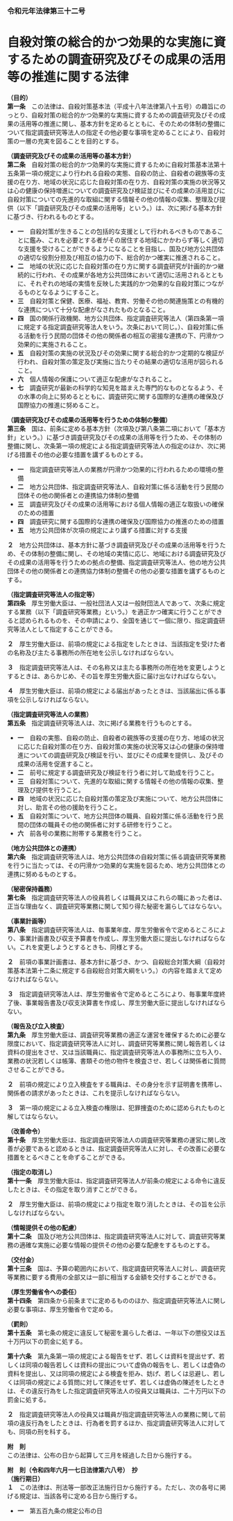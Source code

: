 ### 令和元年法律第三十二号  
# 自殺対策の総合的かつ効果的な実施に資するための調査研究及びその成果の活用等の推進に関する法律  
  
**（目的）**  
**第一条**　この法律は、自殺対策基本法（平成十八年法律第八十五号）の趣旨にのっとり、自殺対策の総合的かつ効果的な実施に資するための調査研究及びその成果の活用等の推進に関し、基本方針を定めるとともに、そのための体制の整備について指定調査研究等法人の指定その他必要な事項を定めることにより、自殺対策の一層の充実を図ることを目的とする。  
  
**（調査研究及びその成果の活用等の基本方針）**  
**第二条**　自殺対策の総合的かつ効果的な実施に資するために自殺対策基本法第十五条第一項の規定により行われる自殺の実態、自殺の防止、自殺者の親族等の支援の在り方、地域の状況に応じた自殺対策の在り方、自殺対策の実施の状況等又は心の健康の保持増進についての調査研究及び検証並びにその成果の活用並びに自殺対策についての先進的な取組に関する情報その他の情報の収集、整理及び提供（以下「調査研究及びその成果の活用等」という。）は、次に掲げる基本方針に基づき、行われるものとする。  
* **一**　自殺対策が生きることの包括的な支援として行われるべきものであることに鑑み、これを必要とする者がその居住する地域にかかわらず等しく適切な支援を受けることができるようになることを目指し、国及び地方公共団体の適切な役割分担及び相互の協力の下、総合的かつ確実に推進されること。  
* **二**　地域の状況に応じた自殺対策の在り方に関する調査研究が計画的かつ継続的に行われ、その成果が各地方公共団体において適切に活用されるとともに、それぞれの地域の実情を反映した実践的かつ効果的な自殺対策につながるものとなるようにすること。  
* **三**　自殺対策と保健、医療、福祉、教育、労働その他の関連施策との有機的な連携について十分な配慮がなされたものとなること。  
* **四**　国の関係行政機関、地方公共団体、指定調査研究等法人（第四条第一項に規定する指定調査研究等法人をいう。次条において同じ。）、自殺対策に係る活動を行う民間の団体その他の関係者の相互の密接な連携の下、円滑かつ効果的に実施されること。  
* **五**　自殺対策の実施の状況及びその効果に関する総合的かつ定期的な検証が行われ、自殺対策の策定及び実施に当たりその結果の適切な活用が図られること。  
* **六**　個人情報の保護について適正な配慮がなされること。  
* **七**　調査研究が最新の科学的な知見を踏まえた専門的なものとなるよう、その水準の向上に努めるとともに、調査研究に関する国際的な連携の確保及び国際協力の推進に努めること。  
  
**（調査研究及びその成果の活用等を行うための体制の整備）**  
**第三条**　国は、前条に定める基本方針（次項及び第八条第二項において「基本方針」という。）に基づき調査研究及びその成果の活用等を行うため、その体制の整備に関し、次条第一項の規定による指定調査研究等法人の指定のほか、次に掲げる措置その他の必要な措置を講ずるものとする。  
* **一**　指定調査研究等法人の業務が円滑かつ効果的に行われるための環境の整備  
* **二**　地方公共団体、指定調査研究等法人、自殺対策に係る活動を行う民間の団体その他の関係者との連携協力体制の整備  
* **三**　調査研究及びその成果の活用等における個人情報の適正な取扱いの確保のための措置  
* **四**　調査研究に関する国際的な連携の確保及び国際協力の推進のための措置  
* **五**　地方公共団体が次項の規定により講ずる措置に対する支援  
  
**２**　地方公共団体は、基本方針に基づき調査研究及びその成果の活用等を行うため、その体制の整備に関し、その地域の実情に応じ、地域における調査研究及びその成果の活用等を行うための拠点の整備、指定調査研究等法人、他の地方公共団体その他の関係者との連携協力体制の整備その他の必要な措置を講ずるものとする。  
  
**（指定調査研究等法人の指定等）**  
**第四条**　厚生労働大臣は、一般社団法人又は一般財団法人であって、次条に規定する業務（以下「調査研究等業務」という。）を適正かつ確実に行うことができると認められるものを、その申請により、全国を通じて一個に限り、指定調査研究等法人として指定することができる。  
  
**２**　厚生労働大臣は、前項の規定による指定をしたときは、当該指定を受けた者の名称及び主たる事務所の所在地を公示しなければならない。  
  
**３**　指定調査研究等法人は、その名称又は主たる事務所の所在地を変更しようとするときは、あらかじめ、その旨を厚生労働大臣に届け出なければならない。  
  
**４**　厚生労働大臣は、前項の規定による届出があったときは、当該届出に係る事項を公示しなければならない。  
  
**（指定調査研究等法人の業務）**  
**第五条**　指定調査研究等法人は、次に掲げる業務を行うものとする。  
* **一**　自殺の実態、自殺の防止、自殺者の親族等の支援の在り方、地域の状況に応じた自殺対策の在り方、自殺対策の実施の状況等又は心の健康の保持増進についての調査研究及び検証を行い、並びにその成果を提供し、及びその成果の活用を促進すること。  
* **二**　前号に規定する調査研究及び検証を行う者に対して助成を行うこと。  
* **三**　自殺対策について、先進的な取組に関する情報その他の情報の収集、整理及び提供を行うこと。  
* **四**　地域の状況に応じた自殺対策の策定及び実施について、地方公共団体に対し、助言その他の援助を行うこと。  
* **五**　自殺対策について、地方公共団体の職員、自殺対策に係る活動を行う民間の団体の職員その他の関係者に対する研修を行うこと。  
* **六**　前各号の業務に附帯する業務を行うこと。  
  
**（地方公共団体との連携）**  
**第六条**　指定調査研究等法人は、地方公共団体の自殺対策に係る調査研究等業務を行うに当たっては、その円滑かつ効果的な実施を図るため、地方公共団体との連携に努めるものとする。  
  
**（秘密保持義務）**  
**第七条**　指定調査研究等法人の役員若しくは職員又はこれらの職にあった者は、正当な理由なく、調査研究等業務に関して知り得た秘密を漏らしてはならない。  
  
**（事業計画等）**  
**第八条**　指定調査研究等法人は、毎事業年度、厚生労働省令で定めるところにより、事業計画書及び収支予算書を作成し、厚生労働大臣に提出しなければならない。これを変更しようとするときも、同様とする。  
  
**２**　前項の事業計画書は、基本方針に基づき、かつ、自殺総合対策大綱（自殺対策基本法第十二条に規定する自殺総合対策大綱をいう。）の内容を踏まえて定めなければならない。  
  
**３**　指定調査研究等法人は、厚生労働省令で定めるところにより、毎事業年度終了後、事業報告書及び収支決算書を作成し、厚生労働大臣に提出しなければならない。  
  
**（報告及び立入検査）**  
**第九条**　厚生労働大臣は、調査研究等業務の適正な運営を確保するために必要な限度において、指定調査研究等法人に対し、調査研究等業務に関し報告若しくは資料の提出をさせ、又は当該職員に、指定調査研究等法人の事務所に立ち入り、業務の状況若しくは帳簿、書類その他の物件を検査させ、若しくは関係者に質問させることができる。  
  
**２**　前項の規定により立入検査をする職員は、その身分を示す証明書を携帯し、関係者の請求があったときは、これを提示しなければならない。  
  
**３**　第一項の規定による立入検査の権限は、犯罪捜査のために認められたものと解してはならない。  
  
**（改善命令）**  
**第十条**　厚生労働大臣は、指定調査研究等法人の調査研究等業務の運営に関し改善が必要であると認めるときは、指定調査研究等法人に対し、その改善に必要な措置をとるべきことを命ずることができる。  
  
**（指定の取消し）**  
**第十一条**　厚生労働大臣は、指定調査研究等法人が前条の規定による命令に違反したときは、その指定を取り消すことができる。  
  
**２**　厚生労働大臣は、前項の規定により指定を取り消したときは、その旨を公示しなければならない。  
  
**（情報提供その他の配慮）**  
**第十二条**　国及び地方公共団体は、指定調査研究等法人に対して、調査研究等業務の適確な実施に必要な情報の提供その他の必要な配慮をするものとする。  
  
**（交付金）**  
**第十三条**　国は、予算の範囲内において、指定調査研究等法人に対し、調査研究等業務に要する費用の全部又は一部に相当する金額を交付することができる。  
  
**（厚生労働省令への委任）**  
**第十四条**　第四条から前条までに定めるもののほか、指定調査研究等法人に関し必要な事項は、厚生労働省令で定める。  
  
**（罰則）**  
**第十五条**　第七条の規定に違反して秘密を漏らした者は、一年以下の懲役又は五十万円以下の罰金に処する。  
  
**第十六条**　第九条第一項の規定による報告をせず、若しくは資料を提出せず、若しくは同項の報告若しくは資料の提出について虚偽の報告をし、若しくは虚偽の資料を提出し、又は同項の規定による検査を拒み、妨げ、若しくは忌避し、若しくは同項の規定による質問に対して陳述をせず、若しくは虚偽の陳述をしたときは、その違反行為をした指定調査研究等法人の役員又は職員は、二十万円以下の罰金に処する。  
  
**２**　指定調査研究等法人の役員又は職員が指定調査研究等法人の業務に関して前項の違反行為をしたときは、行為者を罰するほか、指定調査研究等法人に対しても、同項の刑を科する。  
  
**附　則**  
この法律は、公布の日から起算して三月を経過した日から施行する。  
  
**附　則（令和四年六月一七日法律第六八号）　抄**  
**（施行期日）**  
**１**　この法律は、刑法等一部改正法施行日から施行する。ただし、次の各号に掲げる規定は、当該各号に定める日から施行する。  
* **一**　第五百九条の規定公布の日  
  
